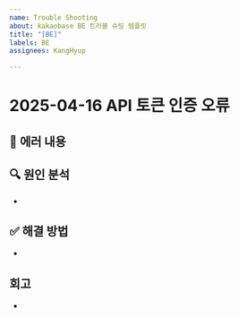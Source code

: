 ```yaml
---
name: Trouble Shooting
about: kakaobase BE 트러블 슈팅 템플릿
title: "[BE]"
labels: BE
assignees: KangHyup

---
```


# 2025-04-16 API 토큰 인증 오류

## 🐞 에러 내용


## 🔍 원인 분석
- 


## ✅ 해결 방법
- 

## 회고
-
